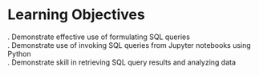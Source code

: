 # Learning Objectives
. Demonstrate effective use of formulating SQL queries<br>
. Demonstrate use of invoking SQL queries from Jupyter notebooks using Python<br>
. Demonstrate skill in retrieving SQL query results and analyzing data<br>

